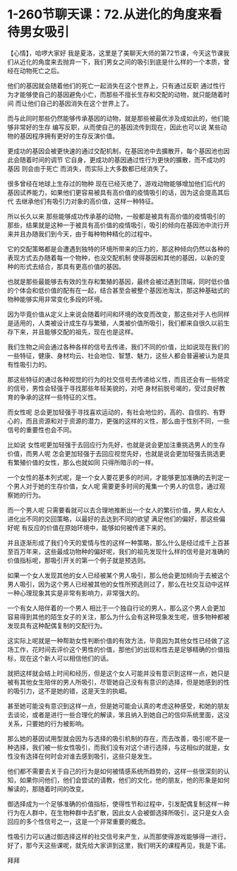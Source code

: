 # 1-260节聊天课：72.从进化的角度来看待男女吸引

【心情】，哈啰大家好 我是夏洛，这里是了美聊天大师的第72节课，今天这节课我们从近化的角度来去抛弃一下，我们男女之间的吸引到底是什么样的一个本质，曾经在动物死亡之后。

他们的基因就会随着他们的死亡一起消失在这个世界上，只有通过反职 通过性行为才能够使自己的基因避免小亡，而那些不擅长生存和交配的动物，就只能随着时间 而让他们自己的基因消失在这个世界上了。

而与此同时那些仍然能够传承基因的动物，就是那些被最优涉及成如此的，他们能够非常好的生存 编写反职，从而使自己的基因流传到现在，因此也可以说 某些动物的基因程序拥有更好的生存反演价值。

更成功的基因会被更快速的通过交配机制，在基因池中去擴散开，每个基因池也因此会随着时间的调节 它自身，更成功的基因通过性行为更快的擴散，而不成功的基因 则会由于死亡 而消失，而实际上大多数都已经消失了。

很多曾经在地球上生存过的物种 现在已经灭绝了，游戏动物能够增加他们后代的基因试养能力，如果他们更容易被具有高价值的疫情吸引的话，因为这会提高其后代 去继承他们有吸引力对象的高价值，这样一种特征。

所以长久以来 那些能够成功传承基的动物，一般都是被具有高价值的疫情吸引的那些，结果就是这种一于被具有高价值的疫情吸引，吸引的倾向在基因池中流行开来并且办随我们到今天，由于每种物种精化的过程中。

它的交配策略都是会遭遇到独特的环境所带来的压力的，那这种倾向仍然以各种的表现方式去办随着每一个物种，也没交配机制 使得基因和其他的基因，以新的变种的形式去结合，那具有更高价值的基因。

也就是那些最能够去有效的生存和繁殖的基因，最终会被过遇到顶端，同时低价值的个体会和低价值的配有在一起，结合甚至会被整个基因池淘汰，那这种基础式的物种能够实用非常变化多段的环境。

因为毕竟价值从定义上来说会随着时间和环境的改变而改变，那这些对于人也同样是适用的，人类被设计成生存与繁殖，人类被价值所吸引，我们都来自很久以前生存下来，并且能够交配的祖先，现在也是这样。

我们生物之间会通过各种各样的信号去传递，我们不同的价值，比如说现在我们的一些特征，健康、身材均云、社会地位、智慧、魅力，这些人都会普遍被认为是具有性吸引力的。

那这些特征的通过各种视觉的行为的社交信号去传递给义性，而且还会有一些特定的信号，男性会轻强于寻找那些年轻美貌的，对吧 身材前脱号竭的，受过良好教育的争承的这样一些特征的义性。

而女性呢 总会更加轻强于寻找喜欢运动的，有社会地位的，高的、自信的、有野心的，而且资源和对于资源的潜力，更强的这样的义性，那么由于性别不同，一些信号的重要性也会不同。

比如说 女性呢更加轻强于去回应行为先好，也就是说会更加注重挑选男人的生存价值，而男人呢 怎会更加轻强于去回应视觉先好，也就是说会更加轻强去挑选更有繁殖价值的女性，那么也就如同 只得所暗示的一样。

一个女性的基本列式呢，是一个女人要花更多的时间，才能够更加准确的去判定一个男人对于她的生存价值，女人呢 需要更多时间的蒐集一个男人的信息，通过观察她的行为。

而一个男人呢 只需要看就可以去合理地推断出一个女人的繁衍价值，男人和女人 进化出不同的交回策略，以最好的去达到不同的欲望 满足他们的偏好，那这些偏好呢 有反应的价值在原始环境中，能够如何被传递下来的。

并且逐渐形成了我们今天的爱情与性的这样一种策略，那么什么是经过成千上百甚至百万年来，这些最成功物种的偏好呢，我们的祖先发现什么样的信号是对准确的价值指标呢，那吸引开关的第一个例子就是预选则。

如果一个女人发现其他的女人已经被某个男人吸引，那么他会更加倾向于去被这个男人吸引，因为这个男人已经被其他的女性所预选则过了，那么在社交互动中这样一种心理现象其实是非常有影响力，非常强大的。

一个有女人陪伴着的一个男人 相比于一个独自行论的男人，那么这个男人会更加容易得到其他的陌生女子的关注，那么为什么会有这种现象发生呢，很多物种都被发现具有这种配偶复制的交配行为。

这实际上呢就是一种帮助女性判断价值的有效方法，毕竟因为其他女性已经做了这场工作，花时间去评价这个男性的价值，那他们的出现和性去是足够精确的价值指标，现在这个新人可以相信他们的话。

就把这样就会结上时间和经历，但是这个女人可能并没有意识到这样一点，她只是被有其他女生陪伴的男人所吸引，尽管她自己没有有意识的选择，但是她感到的性的吸引力，这不是她的错，这是天生的执崛。

甚至她可能没有意识到这样一点，但是她可能会认真的考虑这种感受，和她的朋友去谈论，或者是进行一些合理化的解读，笨且纳入到她自己的信仰系统里面，这没关系，只要她的行为被影响。

那么她的基因试用型就会因为与选择的吸引机制的存在，而去改善，吸引呢不是一种选择，我们被一些女性吸引，而我们没有对这个进行选择，与这相似的就是，女性没有选择在何时会对谁去感到吸引，这些只是发生。

他们都不需要去关于自己的行为是如何被情感系统所趋势的，这样一些很深刻的认知，如果你问他们，他们会尝试的请教，他们的文化，他的朋友，他的形象是如何解读的，那随着时间的改变。

御选择成为一个足够准确的价值指标，使得性节和过程中，引发配偶复制这样一种行为在人群中，在生物种群中去扩散，因此女人会被御选择所吸引，这只是女人会回应的多个性信号之一，这是一个非常重要的概念。

性吸引力可以通过御选择这样的社交信号来产生，从而那使得游戏能够得一进行，好了，那今天这些课呢，就先给大家讲到这里，我们明天的课程再见，我是下诺。

拜拜